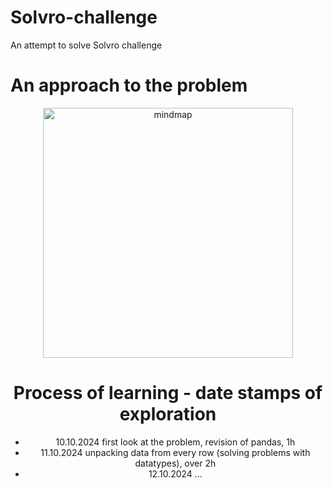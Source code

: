 # Solvro-challenge
An attempt to solve Solvro challenge

# An approach to the problem
<div align="center">
<img src="/assets/ide.png" alt="mindmap" title="mindmap" height="400"/>

# Process of learning - date stamps of exploration
  - 10.10.2024    first look at the problem, revision of pandas, 1h
  - 11.10.2024    unpacking data from every row (solving problems with datatypes), over 2h
  - 12.10.2024    ...
